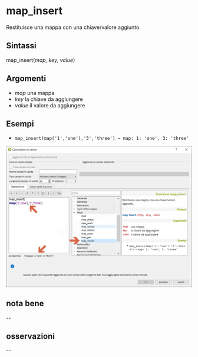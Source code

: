 # map_insert

Restituisce una mappa con una chiave/valore aggiunto.

## Sintassi

map_insert(_map, key, value_)

## Argomenti

* _map_ una mappa
* _key_ la chiave da aggiungere
* _value_ il valore da aggiungere

## Esempi

* `map_insert(map('1','one'),'3','three') → map: 1: 'one', 3: 'three'`

![](../../img/maps/map_insert/map_insert1.png)

## nota bene

--

## osservazioni

--